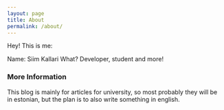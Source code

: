 ```yaml
---
layout: page
title: About
permalink: /about/
---
```


Hey! This is me:

Name: Siim Kallari
What? Developer, student and more!

### More Information

This blog is mainly for articles for university, so most probably they will be in estonian,
but the plan is to also write something in english.
